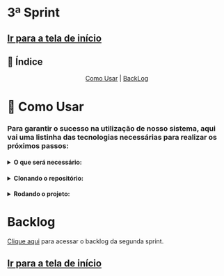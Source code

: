 <br id="topo">

# 3ª Sprint

## [Ir para a tela de início](./../../README.md)

## :mag_right: Índice

<p style="text-align: center">
    <!-- <a href="#descrição">Descrição</a> | -->
    <a href="#comoUsar">Como Usar</a> |
    <!-- <a href="#MVP">MVP</a> | -->
    <a href="#backlog">BackLog</a><!-- |
    <a href="#apresentação-do-projeto">Apresentação do projeto</a> -->
</p>

<!-- # Descrição
Nesta segunda entrega, foi combinado juntamente do cliente, a priorização da interface do projeto. -->

<span id="comoUsar"></span>

# :wrench: Como Usar
<h3>Para garantir o sucesso na utilização de nosso sistema, aqui vai uma listinha das tecnologias necessárias para realizar os próximos passos:</h3>
<h4>
  <details>
  <summary><b>O que será necessário:</b></summary>
  <h4>  1. <a href="https://git-scm.com/downloads">Git</a> Precisaremos do git para realizarmos a clonagem do nosso repositório do github
  </h4>
  <h4>  2. <a href="https://www.python.org/downloads">Python</a> Recomendamos que você instale uma versão superior à 3.6, nós particularmente utilizamos a 3.11, mas qualquer uma a partir do 3.7 irá funcionar, não esqueça de na hora da instalação, marcar a opção da instalação do pip, pois precisaremos dele para o ambiente virtual
  </h4>
  </details>
</h4>
<h4>
  <details>
  <summary><b>Clonando o repositório:</b></summary>
  <h4>  1. Clone o repositório atual através do git no seu cmd, utilize o comando:

  ```
  git clone https://github.com/equipedevo/API_1
  ```
  </h4>
  <h4>  2. Ainda no cmd vá para a pasta src:

  ```
  cd API_1/
  cd src/
  ```
  </h4>

  </details>
</h4>
<h4>
  <details>
  <summary><b>Rodando o projeto:</b></summary>
  <h4>  1. Após entrar na pasta src, digite os seguintes comandos:

    ```
    python -m venv venv
    .\venv\Scripts\activate
    pip install -r requirements.txt
    flask run
    ```
  </h4>
  <h4>  2. Após realizar o comando flask run, clique no link que ele te dá no cmd, ou então simplesmente acesse este: <a href="http://127.0.0.1:5000">http://127.0.0.1:5000</a>
  </h4>
  <h4> 3. Após finalizar o uso do nosso site, para sair do ambiente virtual, execute o seguinte comando:

  ```
  deactivate
  ```
  </h4>

  </details>
</h4>

<!--
→ [Voltar ao topo](#topo)
<span id="MVP"></span>

# :triangular_flag_on_post: Minimum Viable Product (MVP)

 O mínimo produto viável desta sprint é um site já navegável, porém com priorização apenas na programação das telas, sem necessariamente o uso das raspagens de dados, dos gráficos e  filtros que futuramente serão colocados.<br> 
A base para o MVP é a coerência entre o site programado e o nosso [Protótipo](./../prototipo/Prot%C3%B3tipo.gif), realizado na Sprint 1. -->

# Backlog

[Clique aqui](./Backlog_sprint.md) para acessar o backlog da segunda sprint.

<!-- 
→ [Voltar ao topo](#topo)
# Apresentação do Projeto

<h4>
<details>
  <summary><b><u>Vídeo:</u></b></summary>
  <img src="https://github.com/equipedevo/API_1/blob/main/doc/sprint/Site_sprint2.gif?raw=true">
</details>
</h4>
<h4>
<details>
  <summary><b><u>Explicação das Tecnologias:</u></b></summary>
  <br>
  1. <a href="https://www.w3schools.com/html/">HTML</a>: Utilizado para toda a estruturação das páginas do nosso site<br>
  2. <a href="https://www.w3schools.com/css/">CSS</a>: Utilizado para toda a estilização das páginas do nosso site<br>
  3. <a href="https://flask.palletsprojects.com/en/2.2.x/">Flask</a>: Utilizado para fazer as rotas do nosso site e facilitar manutenção do mesmo, já que fazemos o uso do "base.html", onde está incluído tudo que será equivalente em todas as páginas do site<br>
  4. <a href="https://www.w3schools.com/js/default.asp">JavaScript</a>: Utilizado para as funcionalidades do filtro da página de consultas<br>
  5. <a href="https://www.w3schools.com/python/default.asp">Python</a>: Utilizado para fazer a construção dos gráficos através de arquivos .csv já criados
</details>
</h4>

→ [Voltar ao topo](#topo)
 -->
## [Ir para a tela de início](./../../README.md)

